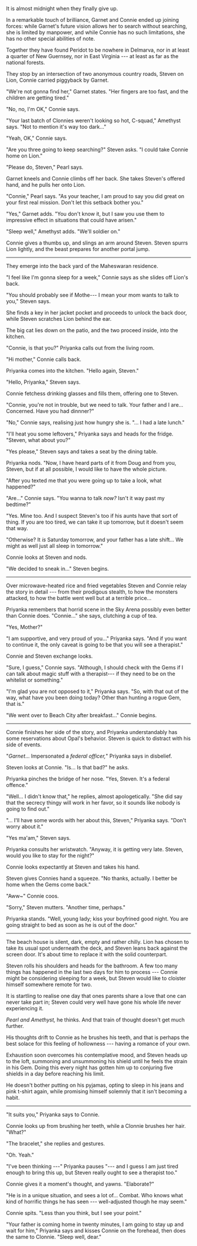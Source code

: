 It is almost midnight when they finally give up.

In a remarkable touch of brilliance, Garnet and Connie ended up joining forces:
while Garnet's future vision allows her to search without searching, she is
limited by manpower, and while Connie has no such limitations, she has no other
special abilities of note.

Together they have found Peridot to be nowhere in Delmarva, nor in at least a quarter of
New Guernsey, nor in East Virginia --- at least as far as the national forests.

They stop by an intersection of two anonymous country roads, Steven on Lion,
Connie carried piggyback by Garnet.

"We're not gonna find her," Garnet states. "Her fingers are too fast, and the
children are getting tired."

"No, no, I'm OK," Connie says.

"Your last batch of Clonnies weren't looking so hot, C-squad," Amethyst says.
"Not to mention it's way too dark..."

"Yeah, OK," Connie says.

"Are you three going to keep searching?" Steven asks. "I could take Connie home on Lion."

"Please do, Steven," Pearl says.

Garnet kneels and Connie climbs off her back. She takes Steven's offered hand, and he pulls
her onto Lion.

"Connie," Pearl says. "As your teacher, I am proud to say
you did great on your first real mission. Don't let this setback bother you."

"Yes," Garnet adds. "You don't know it, but I saw you use them to impressive effect
in situations that could have arisen."

"Sleep well," Amethyst adds. "We'll soldier on."

Connie gives a thumbs up, and slings an arm around Steven. Steven spurrs Lion lightly,
and the beast prepares for another portal jump.

----

They emerge into the back yard of the Maheswaran residence.

"I feel like I'm gonna sleep for a week," Connie says as she slides
off Lion's back.

"You should probably see if Mothe--- I mean your mom wants to talk
to you," Steven says.

She finds a key in her jacket pocket and proceeds to unlock the back door,
while Steven scratches Lion behind the ear.

The big cat lies down on the patio, and the two proceed inside, into the kitchen.

"Connie, is that you?" Priyanka calls out from the living room.

"Hi mother," Connie calls back.

Priyanka comes into the kitchen. "Hello again, Steven."

"Hello, Priyanka," Steven says.

Connie fetchess drinking glasses and fills them, offering one to Steven.

"Connie, you're not in trouble, but we need to talk. Your father and I
are... Concerned. Have you had dinnner?"

"No," Connie says, realising just how hungry she is. "... I had a late lunch."

"I'll heat you some leftovers," Priyanka says and heads for the fridge. "Steven,
what about you?"

"Yes please," Steven says and takes a seat by the dining table.

Priyanka nods. "Now, I have heard parts of it from Doug and from you, Steven,
but if at all possible, I would like to have the whole picture.

"After you texted me that you were going up to take a look, what happened?"

"Are..." Connie says. "You wanna to talk *now?* Isn't it way past my bedtime?"

"Yes. Mine too. And I suspect Steven's too if his aunts have that sort of
thing. If you are too tired, we can take it up tomorrow, but it doesn't seem that way.

"Otherwise? It *is* Saturday tomorrow, and your father has a late shift... We might as
well just all sleep in tomorrow."

Connie looks at Steven and nods.

"We decided to sneak in..." Steven begins.

----

Over microwave-heated rice and fried vegetables
Steven and Connie relay the story in detail --- from their prodigous
stealth, to how the monsters attacked, to how the battle
went well but at a terrible price...

Priyanka remembers that horrid scene in the Sky Arena possibly
even better than Connie does. "Connie..." she says, clutching a cup
of tea.

"Yes, Mother?"

"I am supportive, and very proud of you..." Priyanka says. "And
if you want to continue it, the only caveat is going to be that
you will see a therapist."

Connie and Steven exchange looks.

"Sure, I guess," Connie says. "Although, I should check with the Gems
if I can talk about magic stuff with a therapist--- if they need to be
on the whitelist or something."

"I'm glad you are not opposed to it," Priyanka says. "So, with that out
of the way, what have you been doing today? Other than hunting a rogue
Gem, that is."

"We went over to Beach City after breakfast..." Connie begins.

----

Connie finishes her side of the story, and Priyanka understandably
has some reservations about Opal's behavior. Steven is quick to distract
with his side of events.

"*Garnet*... Impersonated a *federal officer,*" Priyanka says in disbelief.

Steven looks at Connie. "Is... Is that bad?" he asks.

Priyanka pinches the bridge of her nose. "Yes, Steven. It's a federal offence."

"Well... I didn't know that," he replies, almost apologetically.
"She did say that the secrecy thingy will work in her favor, so it sounds
like nobody is going to find out."

"... I'll have some words with her about this, Steven," Priyanka says.
"Don't worry about it."

"Yes ma'am," Steven says.

Priyanka consults her wristwatch. "Anyway, it is getting very late. Steven,
would you like to stay for the night?"

Connie looks expectantly at Steven and takes his hand.

Steven gives Connies hand a squeeze. "No thanks, actually. I better be home when
the Gems come back."

"Aww~" Connie coos.

"Sorry," Steven mutters. "Another time, perhaps."

Priyanka stands. "Well, young lady; kiss your boyfrined good night.
You are going straight to bed as soon as he is out of the door."

----

The beach house is silent, dark, empty and rather chilly. Lion has chosen to
take its usual spot underneath the deck, and Steven leans back against the screen
door. It's about time to replace it with the solid counterpart.

Steven rolls his shoulders and heads for the bathroom. A few too many things has
happened in the last two days for him to process --- Connie might be considering
sleeping for a week, but Steven would like to cloister himself somewhere remote
for two.

It is startling to realise one day that ones parents share a love that one can
never take part in; Steven could very well have gone his whole life never experiencing it.

*Pearl and Amethyst,* he thinks. And that train of thought doesn't get much further.

His thoughts drift to Connie as he brushes his teeth, and that is perhaps the best
solace for this feeling of hollowness --- having a romance of your own.

Exhaustion soon overcomes his contemplative mood, and Steven heads up to the loft,
summoning and unsummoning his shield until he feels the strain in his Gem. Doing this
every night has gotten him up to conjuring five shields in a day before reaching his
limit.

He doesn't bother putting on his pyjamas, opting to sleep in his jeans and pink
t-shirt again, while promising himself solemnly that it isn't becoming a habit.

----

"It suits you," Priyanka says to Connie.

Connie looks up from brushing her teeth, while a Clonnie brushes her hair.
"What?"

"The bracelet," she replies and gestures.

"Oh. Yeah."

"I've been thinking ---" Priyanka pauses "--- and I guess I am just tired
enough to bring this up, but Steven really ought to see a therapist too."

Connie gives it a moment's thought, and yawns. "Elaborate?"

"He is in a unique situation, and sees a lot of... Combat. Who
knows what kind of horrific things he has seen --- well-adjusted
though he may seem."

Connie spits. "Less than you think, but I see your point."

"Your father is coming home in twenty minutes, I am going to stay up and
wait for him," Priyanka says and kisses Connie on the forehead, then does
the same to Clonnie. "Sleep well, dear."
